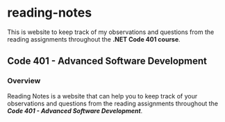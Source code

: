 # reading-notes
This is website to keep track of my observations and questions from the reading assignments throughout the **.NET Code 401 course**.

## Code 401 - Advanced Software Development

### Overview
Reading Notes is a website that can help you to keep track of your observations and questions from the reading assignments throughout the ***Code 401 - Advanced Software Development***.
